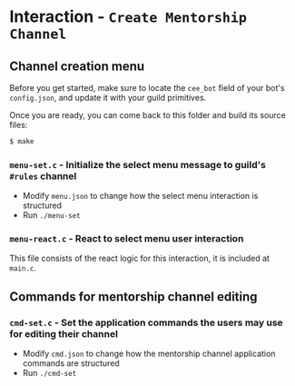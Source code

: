 # Interaction - `Create Mentorship Channel`

## Channel creation menu

Before you get started, make sure to locate the `cee_bot` field of your bot's `config.json`, and
update it with your guild primitives.

Once you are ready, you can come back to this folder and build its source files:
```bash
$ make
```

### `menu-set.c` - Initialize the select menu message to guild's `#rules` channel

* Modify `menu.json` to change how the select menu interaction is structured
* Run `./menu-set`

### `menu-react.c` - React to select menu user interaction

This file consists of the react logic for this interaction, it is included at `main.c`.

## Commands for mentorship channel editing

### `cmd-set.c` - Set the application commands the users may use for editing their channel

* Modify `cmd.json` to change how the mentorship channel application commands are structured
* Run `./cmd-set`
